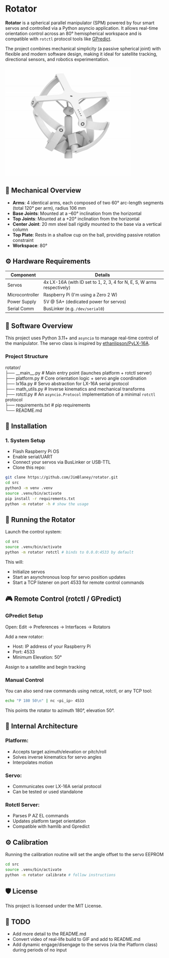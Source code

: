 # Rotator

**Rotator** is a spherical parallel manipulator (SPM) powered by four smart servos and controlled via a Python asyncio application. It allows real-time orientation control across an 80° hemispherical workspace and is compatible with `rotctl` protocol tools like [GPredict](https://gpredict.oz9aec.net/).

The project combines mechanical simplicity (a passive spherical joint) with flexible and modern software design, making it ideal for satellite tracking, directional sensors, and robotics experimentation.

![diagram](https://github.com/JimBlaney/rotator/blob/main/assets/animation.gif?raw=true)  

## 📐 Mechanical Overview

- **Arms**: 4 identical arms, each composed of two 60° arc-length segments (total 120° per arm), radius 106 mm
- **Base Joints**: Mounted at a –60° inclination from the horizontal
- **Top Joints**: Mounted at a +20° inclination from the horizontal
- **Center Joint**: 20 mm steel ball rigidly mounted to the base via a vertical column
- **Top Plate**: Rests in a shallow cup on the ball, providing passive rotation constraint
- **Workspace**: 80°

## ⚙️ Hardware Requirements

| Component              | Details                                                      |
|------------------------|--------------------------------------------------------------|
| Servos                 | 4x LX-16A (with ID set to 1, 2, 3, 4 for N, E, S, W arms respectively)|
| Microcontroller        | Raspberry Pi (I'm using a Zero 2 W)                      |
| Power Supply           | 5V @ 5A+ (dedicated power for servos)                        |
| Serial Comm            | BusLinker (e.g. `/dev/serial0`)           |

## 📁 Software Overview

This project uses Python 3.11+ and `asyncio` to manage real-time control of the manipulator. The servo class is inspired by [ethanlipson/PyLX-16A](https://github.com/ethanlipson/PyLX-16A).

### Project Structure

rotator/  
├── \_\_main\_\_.py # Main entry point (launches platform + rotctl server)  
├── platform.py # Core orientation logic + servo angle coordination  
├── lx16a.py # Servo abstraction for LX-16A serial protocol  
├── math_utils.py # Inverse kinematics and mechanical transforms  
├── rotctl.py # An `asyncio.Protocol` implementation of a minimal `rotctl` protocol  
├── requirements.txt # pip requirements   
└── README.md  

## 🔧 Installation

### 1. System Setup

- Flash Raspberry Pi OS
- Enable serial/UART
- Connect your servos via BusLinker or USB-TTL
- Clone this repo:

```bash
git clone https://github.com/JimBlaney/rotator.git
cd src
python3 -m venv .venv
source .venv/bin/activate
pip install -r requirements.txt
python -m rotator -h # show the usage
```

## 🚀 Running the Rotator

Launch the control system:

```bash
cd src
source .venv/bin/activate
python -m rotator rotctl # binds to 0.0.0:4533 by default
```

This will:

* Initialize servos
* Start an asynchronous loop for servo position updates
* Start a TCP listener on port 4533 for remote control commands

## 🎮 Remote Control (rotctl / GPredict)

### GPredict Setup

Open: Edit → Preferences → Interfaces → Rotators

Add a new rotator:

* Host: IP address of your Raspberry Pi
* Port: 4533
* Minimum Elevation: 50°

Assign to a satellite and begin tracking

### Manual Control

You can also send raw commands using netcat, rotctl, or any TCP tool:

```bash
echo "P 180 50\n" | nc <pi_ip> 4533
```

This points the rotator to azimuth 180°, elevation 50°.

## 🧠 Internal Architecture

### Platform:
- Accepts target azimuth/elevation or pitch/roll
- Solves inverse kinematics for servo angles
- Interpolates motion

### Servo:
- Communicates over LX-16A serial protocol
- Can be tested or used standalone

### Rotctl Server:
- Parses P AZ EL commands
- Updates platform target orientation
- Compatible with hamlib and Gpredict

## ⚙️ Calibration

Running the calibration routine will set the angle offset to the servo EEPROM

```bash
cd src
source .venv/bin/activate
python -m rotator calibrate # follow instructions
```

## 🛡 License

This project is licensed under the MIT License.

## 🚧 TODO

* Add more detail to the README.md
* Convert video of real-life build to GIF and add to README.md
* Add dynamic engage/disengage to the servos (via the Platform class) during periods of no input

